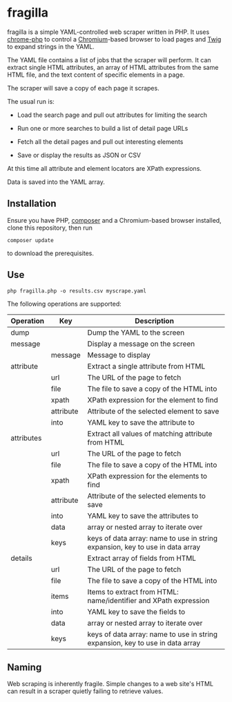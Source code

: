 # fragilla

fragilla is a simple YAML-controlled web scraper written in PHP.  It uses [chrome-php](https://github.com/chrome-php/chrome) to control a [Chromium](https://www.chromium.org/Home/)-based browser to load pages and [Twig](https://twig.symfony.com/doc/3.x/) to expand strings in the YAML.

The YAML file contains a list of jobs that the scraper will perform.  It can extract single HTML attributes, an array of HTML attributes from the same HTML file, and the text content of specific elements in a page.

The scraper will save a copy of each page it scrapes.

The usual run is:

- Load the search page and pull out attributes for limiting the search

- Run one or more searches to build a list of detail page URLs

- Fetch all the detail pages and pull out interesting elements

- Save or display the results as JSON or CSV

At this time all attribute and element locators are XPath expressions.

Data is saved into the YAML array.

## Installation

Ensure you have PHP, [composer](https://getcomposer.org/) and a Chromium-based browser installed, clone this repository, then run

```
composer update
```

to download the prerequisites.

## Use

```
php fragilla.php -o results.csv myscrape.yaml
```

The following operations are supported:

| Operation | Key | Description |
| --------- | --- | ----------- |
| dump      |     | Dump the YAML to the screen |
| message   |     | Display a message on the screen |
|           | message | Message to display |
| attribute |     | Extract a single attribute from HTML |
|           | url | The URL of the page to fetch |
|           | file | The file to save a copy of the HTML into |
|           | xpath | XPath expression for the element to find |
|           | attribute | Attribute of the selected element to save |
|           | into | YAML key to save the attribute to |
| attributes |     | Extract all values of matching attribute from HTML |
|           | url | The URL of the page to fetch |
|           | file | The file to save a copy of the HTML into |
|           | xpath | XPath expression for the elements to find |
|           | attribute | Attribute of the selected elements to save |
|           | into | YAML key to save the attributes to |
|           | data | array or nested array to iterate over |
|           | keys | keys of data array: name to use in string expansion, key to use in data array |
| details   |      | Extract array of fields from HTML |
|           | url | The URL of the page to fetch |
|           | file | The file to save a copy of the HTML into |
|           | items | Items to extract from HTML: name/identifier and XPath expression |
|           | into | YAML key to save the fields to |
|           | data | array or nested array to iterate over |
|           | keys | keys of data array: name to use in string expansion, key to use in data array |

## Naming

Web scraping is inherently fragile.  Simple changes to a web site's HTML can result in a scraper quietly failing to retrieve values.

